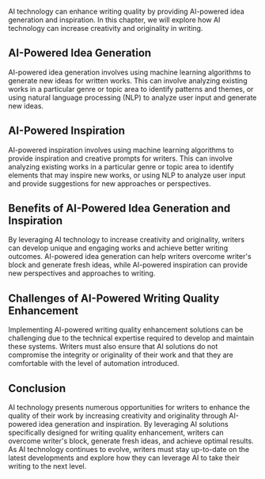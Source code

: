 
AI technology can enhance writing quality by providing AI-powered idea generation and inspiration. In this chapter, we will explore how AI technology can increase creativity and originality in writing.

AI-Powered Idea Generation
--------------------------

AI-powered idea generation involves using machine learning algorithms to generate new ideas for written works. This can involve analyzing existing works in a particular genre or topic area to identify patterns and themes, or using natural language processing (NLP) to analyze user input and generate new ideas.

AI-Powered Inspiration
----------------------

AI-powered inspiration involves using machine learning algorithms to provide inspiration and creative prompts for writers. This can involve analyzing existing works in a particular genre or topic area to identify elements that may inspire new works, or using NLP to analyze user input and provide suggestions for new approaches or perspectives.

Benefits of AI-Powered Idea Generation and Inspiration
------------------------------------------------------

By leveraging AI technology to increase creativity and originality, writers can develop unique and engaging works and achieve better writing outcomes. AI-powered idea generation can help writers overcome writer's block and generate fresh ideas, while AI-powered inspiration can provide new perspectives and approaches to writing.

Challenges of AI-Powered Writing Quality Enhancement
----------------------------------------------------

Implementing AI-powered writing quality enhancement solutions can be challenging due to the technical expertise required to develop and maintain these systems. Writers must also ensure that AI solutions do not compromise the integrity or originality of their work and that they are comfortable with the level of automation introduced.

Conclusion
----------

AI technology presents numerous opportunities for writers to enhance the quality of their work by increasing creativity and originality through AI-powered idea generation and inspiration. By leveraging AI solutions specifically designed for writing quality enhancement, writers can overcome writer's block, generate fresh ideas, and achieve optimal results. As AI technology continues to evolve, writers must stay up-to-date on the latest developments and explore how they can leverage AI to take their writing to the next level.
